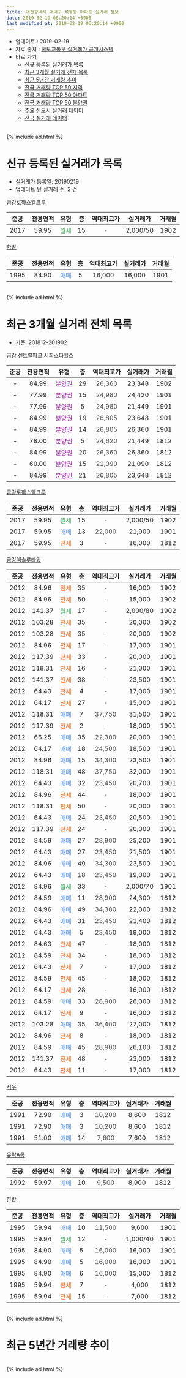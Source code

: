 ```yaml
---
title: 대전광역시 대덕구 석봉동 아파트 실거래 정보
date: 2019-02-19 06:20:14 +0900
last_modified_at: 2019-02-19 06:20:14 +0900
---
```


* 업데이트 : 2019-02-19
* 자료 출처 : [국토교통부 실거래가 공개시스템](http://rt.molit.go.kr)
* 바로 가기
    * [신규 등록된 실거래가 목록](#신규-등록된-실거래가-목록)
    * [최근 3개월 실거래 전체 목록](#최근-3개월-실거래-전체-목록)
    * [최근 5년간 거래량 추이](#최근-5년간-거래량-추이)
    * [전국 거래량 TOP 50 지역](https://inasie.github.io/apt-trade-info/최근-3개월-전국에서-가장-거래가-많이-발생한-지역)
    * [전국 거래량 TOP 50 아파트](https://inasie.github.io/apt-trade-info/최근-3개월-전국에서-가장-거래가-많이-발생한-아파트)
    * [전국 거래량 TOP 50 분양권](https://inasie.github.io/apt-trade-info/최근-3개월-전국에서-가장-거래가-많이-발생한-분양권)
    * [주요 신도시 실거래 데이터](https://inasie.github.io/apt-trade-info/주요-신도시)
    * [전국 실거래 데이터](https://inasie.github.io/apt-trade-info/전국)
<br>
{% include ad.html %}
<br>

# 신규 등록된 실거래가 목록
* 실거래가 등록일: 20190219
* 업데이트 된 실거래 수: 2 건


[금강로하스엘크루](https://search.naver.com/search.naver?query=%EB%8C%80%EC%A0%84%EA%B4%91%EC%97%AD%EC%8B%9C+%EB%8C%80%EB%8D%95%EA%B5%AC+%EC%84%9D%EB%B4%89%EB%8F%99+%EA%B8%88%EA%B0%95%EB%A1%9C%ED%95%98%EC%8A%A4%EC%97%98%ED%81%AC%EB%A3%A8)

|준공|전용면적|유형|층|역대최고가|실거래가|거래월|
|:---:|:---:|:---:|:---:|:---:|:---:|:---:|
|2017|59.95|<span style="color:#34a853">월세</span>|15|<span style="color:#444444">-</span>|2,000/50|1902|

[한밭](https://search.naver.com/search.naver?query=%EB%8C%80%EC%A0%84%EA%B4%91%EC%97%AD%EC%8B%9C+%EB%8C%80%EB%8D%95%EA%B5%AC+%EC%84%9D%EB%B4%89%EB%8F%99+%ED%95%9C%EB%B0%AD)

|준공|전용면적|유형|층|역대최고가|실거래가|거래월|
|:---:|:---:|:---:|:---:|:---:|:---:|:---:|
|1995|84.90|<span style="color:#4285f3">매매</span>|5|<span style="color:#444444">16,000</span>|16,000|1901|


<br>
{% include ad.html %}
<br>

# 최근 3개월 실거래 전체 목록
* 기준: 201812-201902


[금강 센트럴파크 서희스타힐스](https://search.naver.com/search.naver?query=%EB%8C%80%EC%A0%84%EA%B4%91%EC%97%AD%EC%8B%9C+%EB%8C%80%EB%8D%95%EA%B5%AC+%EC%84%9D%EB%B4%89%EB%8F%99+%EA%B8%88%EA%B0%95+%EC%84%BC%ED%8A%B8%EB%9F%B4%ED%8C%8C%ED%81%AC+%EC%84%9C%ED%9D%AC%EC%8A%A4%ED%83%80%ED%9E%90%EC%8A%A4)

|준공|전용면적|유형|층|역대최고가|실거래가|거래월|
|:---:|:---:|:---:|:---:|:---:|:---:|:---:|
|-|84.99|<span style="color:#9C11A5">분양권</span>|29|<span style="color:#444444">26,360</span>|23,348|1902|
|-|77.99|<span style="color:#9C11A5">분양권</span>|15|<span style="color:#444444">24,980</span>|24,420|1901|
|-|77.99|<span style="color:#9C11A5">분양권</span>|5|<span style="color:#444444">24,980</span>|21,449|1901|
|-|84.99|<span style="color:#9C11A5">분양권</span>|19|<span style="color:#444444">26,805</span>|23,648|1901|
|-|84.99|<span style="color:#9C11A5">분양권</span>|14|<span style="color:#444444">26,805</span>|26,360|1901|
|-|78.00|<span style="color:#9C11A5">분양권</span>|5|<span style="color:#444444">24,620</span>|21,449|1812|
|-|84.99|<span style="color:#9C11A5">분양권</span>|20|<span style="color:#444444">26,360</span>|26,360|1812|
|-|60.00|<span style="color:#9C11A5">분양권</span>|15|<span style="color:#444444">21,090</span>|21,090|1812|
|-|84.99|<span style="color:#9C11A5">분양권</span>|21|<span style="color:#444444">26,805</span>|23,648|1812|

[금강로하스엘크루](https://search.naver.com/search.naver?query=%EB%8C%80%EC%A0%84%EA%B4%91%EC%97%AD%EC%8B%9C+%EB%8C%80%EB%8D%95%EA%B5%AC+%EC%84%9D%EB%B4%89%EB%8F%99+%EA%B8%88%EA%B0%95%EB%A1%9C%ED%95%98%EC%8A%A4%EC%97%98%ED%81%AC%EB%A3%A8)

|준공|전용면적|유형|층|역대최고가|실거래가|거래월|
|:---:|:---:|:---:|:---:|:---:|:---:|:---:|
|2017|59.95|<span style="color:#34a853">월세</span>|15|<span style="color:#444444">-</span>|2,000/50|1902|
|2017|59.95|<span style="color:#4285f3">매매</span>|13|<span style="color:#444444">22,000</span>|21,900|1901|
|2017|59.95|<span style="color:#ff5a00">전세</span>|3|<span style="color:#444444">-</span>|16,000|1812|

[금강엑슬루타워](https://search.naver.com/search.naver?query=%EB%8C%80%EC%A0%84%EA%B4%91%EC%97%AD%EC%8B%9C+%EB%8C%80%EB%8D%95%EA%B5%AC+%EC%84%9D%EB%B4%89%EB%8F%99+%EA%B8%88%EA%B0%95%EC%97%91%EC%8A%AC%EB%A3%A8%ED%83%80%EC%9B%8C)

|준공|전용면적|유형|층|역대최고가|실거래가|거래월|
|:---:|:---:|:---:|:---:|:---:|:---:|:---:|
|2012|84.96|<span style="color:#ff5a00">전세</span>|35|<span style="color:#444444">-</span>|16,000|1902|
|2012|84.96|<span style="color:#ff5a00">전세</span>|50|<span style="color:#444444">-</span>|15,000|1902|
|2012|141.37|<span style="color:#34a853">월세</span>|17|<span style="color:#444444">-</span>|2,000/80|1902|
|2012|103.28|<span style="color:#ff5a00">전세</span>|35|<span style="color:#444444">-</span>|20,000|1902|
|2012|103.28|<span style="color:#ff5a00">전세</span>|35|<span style="color:#444444">-</span>|20,000|1902|
|2012|84.96|<span style="color:#ff5a00">전세</span>|17|<span style="color:#444444">-</span>|17,000|1901|
|2012|117.39|<span style="color:#ff5a00">전세</span>|33|<span style="color:#444444">-</span>|20,000|1901|
|2012|118.31|<span style="color:#ff5a00">전세</span>|16|<span style="color:#444444">-</span>|21,000|1901|
|2012|141.37|<span style="color:#ff5a00">전세</span>|38|<span style="color:#444444">-</span>|23,500|1901|
|2012|64.43|<span style="color:#ff5a00">전세</span>|4|<span style="color:#444444">-</span>|17,000|1901|
|2012|64.17|<span style="color:#ff5a00">전세</span>|27|<span style="color:#444444">-</span>|15,000|1901|
|2012|118.31|<span style="color:#4285f3">매매</span>|7|<span style="color:#444444">37,750</span>|31,500|1901|
|2012|117.39|<span style="color:#ff5a00">전세</span>|2|<span style="color:#444444">-</span>|18,000|1901|
|2012|66.25|<span style="color:#4285f3">매매</span>|35|<span style="color:#444444">22,300</span>|20,000|1901|
|2012|64.17|<span style="color:#4285f3">매매</span>|18|<span style="color:#444444">24,500</span>|18,500|1901|
|2012|84.96|<span style="color:#4285f3">매매</span>|15|<span style="color:#444444">34,300</span>|23,500|1901|
|2012|118.31|<span style="color:#4285f3">매매</span>|48|<span style="color:#444444">37,750</span>|32,000|1901|
|2012|64.43|<span style="color:#4285f3">매매</span>|32|<span style="color:#444444">23,450</span>|20,700|1901|
|2012|84.96|<span style="color:#ff5a00">전세</span>|44|<span style="color:#444444">-</span>|18,000|1901|
|2012|118.31|<span style="color:#ff5a00">전세</span>|50|<span style="color:#444444">-</span>|20,000|1901|
|2012|64.43|<span style="color:#4285f3">매매</span>|24|<span style="color:#444444">23,450</span>|20,500|1901|
|2012|117.39|<span style="color:#ff5a00">전세</span>|24|<span style="color:#444444">-</span>|20,000|1901|
|2012|84.59|<span style="color:#4285f3">매매</span>|27|<span style="color:#444444">28,900</span>|25,200|1901|
|2012|64.43|<span style="color:#4285f3">매매</span>|27|<span style="color:#444444">23,450</span>|21,500|1901|
|2012|84.96|<span style="color:#4285f3">매매</span>|49|<span style="color:#444444">34,300</span>|23,500|1901|
|2012|64.43|<span style="color:#4285f3">매매</span>|18|<span style="color:#444444">23,450</span>|19,000|1901|
|2012|84.96|<span style="color:#34a853">월세</span>|33|<span style="color:#444444">-</span>|2,000/70|1901|
|2012|84.59|<span style="color:#4285f3">매매</span>|11|<span style="color:#444444">28,900</span>|24,300|1812|
|2012|84.96|<span style="color:#4285f3">매매</span>|49|<span style="color:#444444">34,300</span>|22,000|1812|
|2012|64.43|<span style="color:#4285f3">매매</span>|31|<span style="color:#444444">23,450</span>|21,400|1812|
|2012|64.43|<span style="color:#4285f3">매매</span>|5|<span style="color:#444444">23,450</span>|19,000|1812|
|2012|84.63|<span style="color:#ff5a00">전세</span>|47|<span style="color:#444444">-</span>|18,000|1812|
|2012|84.59|<span style="color:#ff5a00">전세</span>|34|<span style="color:#444444">-</span>|18,000|1812|
|2012|64.43|<span style="color:#ff5a00">전세</span>|7|<span style="color:#444444">-</span>|17,000|1812|
|2012|84.59|<span style="color:#ff5a00">전세</span>|45|<span style="color:#444444">-</span>|18,000|1812|
|2012|64.17|<span style="color:#ff5a00">전세</span>|28|<span style="color:#444444">-</span>|16,000|1812|
|2012|84.59|<span style="color:#4285f3">매매</span>|33|<span style="color:#444444">28,900</span>|26,000|1812|
|2012|64.17|<span style="color:#ff5a00">전세</span>|9|<span style="color:#444444">-</span>|16,000|1812|
|2012|103.28|<span style="color:#4285f3">매매</span>|35|<span style="color:#444444">36,400</span>|27,000|1812|
|2012|84.96|<span style="color:#ff5a00">전세</span>|8|<span style="color:#444444">-</span>|18,000|1812|
|2012|84.59|<span style="color:#4285f3">매매</span>|45|<span style="color:#444444">28,900</span>|26,100|1812|
|2012|141.37|<span style="color:#ff5a00">전세</span>|48|<span style="color:#444444">-</span>|23,000|1812|
|2012|64.43|<span style="color:#ff5a00">전세</span>|11|<span style="color:#444444">-</span>|17,000|1812|


<script async src="//pagead2.googlesyndication.com/pagead/js/adsbygoogle.js"></script>
<!-- 기본 -->
<ins class="adsbygoogle"
     style="display:block"
     data-ad-client="ca-pub-2446590836940007"
     data-ad-slot="1659523306"
     data-ad-format="auto"
     data-full-width-responsive="true"></ins>
<script>
(adsbygoogle = window.adsbygoogle || []).push({});
</script>


[서우](https://search.naver.com/search.naver?query=%EB%8C%80%EC%A0%84%EA%B4%91%EC%97%AD%EC%8B%9C+%EB%8C%80%EB%8D%95%EA%B5%AC+%EC%84%9D%EB%B4%89%EB%8F%99+%EC%84%9C%EC%9A%B0)

|준공|전용면적|유형|층|역대최고가|실거래가|거래월|
|:---:|:---:|:---:|:---:|:---:|:---:|:---:|
|1991|72.90|<span style="color:#4285f3">매매</span>|3|<span style="color:#444444">10,200</span>|8,600|1812|
|1991|72.90|<span style="color:#4285f3">매매</span>|3|<span style="color:#444444">10,200</span>|8,600|1812|
|1991|51.00|<span style="color:#4285f3">매매</span>|14|<span style="color:#444444">7,600</span>|7,600|1812|

[유락A동](https://search.naver.com/search.naver?query=%EB%8C%80%EC%A0%84%EA%B4%91%EC%97%AD%EC%8B%9C+%EB%8C%80%EB%8D%95%EA%B5%AC+%EC%84%9D%EB%B4%89%EB%8F%99+%EC%9C%A0%EB%9D%BDA%EB%8F%99)

|준공|전용면적|유형|층|역대최고가|실거래가|거래월|
|:---:|:---:|:---:|:---:|:---:|:---:|:---:|
|1992|59.97|<span style="color:#4285f3">매매</span>|10|<span style="color:#444444">9,500</span>|8,900|1812|

[한밭](https://search.naver.com/search.naver?query=%EB%8C%80%EC%A0%84%EA%B4%91%EC%97%AD%EC%8B%9C+%EB%8C%80%EB%8D%95%EA%B5%AC+%EC%84%9D%EB%B4%89%EB%8F%99+%ED%95%9C%EB%B0%AD)

|준공|전용면적|유형|층|역대최고가|실거래가|거래월|
|:---:|:---:|:---:|:---:|:---:|:---:|:---:|
|1995|59.94|<span style="color:#4285f3">매매</span>|10|<span style="color:#444444">11,500</span>|9,600|1901|
|1995|59.94|<span style="color:#34a853">월세</span>|12|<span style="color:#444444">-</span>|1,000/40|1901|
|1995|84.90|<span style="color:#4285f3">매매</span>|5|<span style="color:#444444">16,000</span>|16,000|1901|
|1995|84.90|<span style="color:#4285f3">매매</span>|5|<span style="color:#444444">16,000</span>|16,000|1901|
|1995|84.90|<span style="color:#4285f3">매매</span>|6|<span style="color:#444444">16,000</span>|15,000|1812|
|1995|59.94|<span style="color:#ff5a00">전세</span>|7|<span style="color:#444444">-</span>|4,000|1812|
|1995|59.94|<span style="color:#ff5a00">전세</span>|15|<span style="color:#444444">-</span>|7,000|1812|


<br>
{% include ad.html %}
<br>

# 최근 5년간 거래량 추이


<div style="width:100%;">
    <canvas id="deal_progress" height="200"></canvas>
</div>

<script>
new Chart(document.getElementById("deal_progress"), {
    type: 'line',
    data: {
        labels: ['201402','201403','201404','201405','201406','201407','201408','201409','201410','201411','201412','201501','201502','201503','201504','201505','201506','201507','201508','201509','201510','201511','201512','201601','201602','201603','201604','201605','201606','201607','201608','201609','201610','201611','201612','201701','201702','201703','201704','201705','201706','201707','201708','201709','201710','201711','201712','201801','201802','201803','201804','201805','201806','201807','201808','201809','201810','201811','201812','201901','201902'],
        datasets: [{
            label: '매매',
            pointRadius: 1,
            data: [45, 56, 40, 28, 18, 18, 71, 59, 26, 15, 15, 21, 12, 26, 17, 9, 19, 11, 8, 12, 19, 13, 18, 4, 16, 14, 19, 8, 16, 13, 18, 13, 21, 10, 15, 11, 17, 11, 17, 10, 13, 16, 13, 11, 10, 11, 11, 24, 24, 20, 17, 7, 11, 13, 15, 9, 18, 23, 16, 19, 1],
            borderColor: "rgba(255, 201, 14, 1)",
            backgroundColor: "rgba(255, 201, 14, 0.5)",
            fill: false,
            lineTension: 0
        },{
            label: '전월세',
            pointRadius: 1,
            data: [41, 55, 38, 36, 49, 24, 29, 28, 31, 21, 27, 38, 14, 38, 18, 17, 12, 20, 19, 14, 24, 26, 27, 29, 29, 36, 23, 33, 19, 25, 14, 22, 23, 18, 24, 13, 22, 28, 23, 13, 20, 10, 12, 14, 41, 61, 34, 52, 28, 22, 20, 19, 17, 13, 16, 16, 15, 20, 12, 12, 6],
            borderColor: "rgba(0, 141, 185, 1)",
            backgroundColor: "rgba(0, 141, 185, 0.5)",
            fill: false,
            lineTension: 0
        }
        ]
    },
    options: {
        responsive: true,
        title: {
            display: false
        },
        tooltips: {
            mode: 'index',
            intersect: false
        },
        hover: {
            mode: 'nearest',
            intersect: true
        },
        scales: {
            xAxes: [{
                display: true,
                scaleLabel: {
                    display: true,
                    labelString: '년/월'
                }
            }],
            yAxes: [{
                display: true,
                ticks: {
                    suggestedMin: 0,
                },
                scaleLabel: {
                    display: true,
                    labelString: '실거래 수'
                }
            }]
        }
    }
});

</script>


<br>
{% include ad.html %}
<br>

